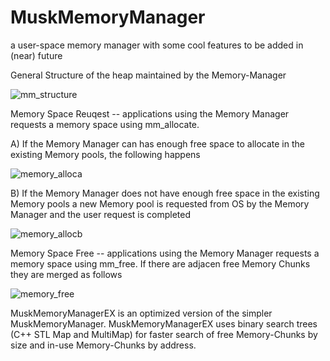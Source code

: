 # MuskMemoryManager
a user-space memory manager with some cool features to be added in (near) future

General Structure of the heap maintained by the Memory-Manager

![mm_structure](https://cloud.githubusercontent.com/assets/213910/21885706/24be237a-d8b9-11e6-8ab4-b95a372e6f70.png)

Memory Space Reuqest -- applications using the Memory Manager requests a memory space using mm_allocate. 

A) If the Memory Manager can has enough free space to allocate in the existing Memory pools, the following happens 

![memory_alloca](https://cloud.githubusercontent.com/assets/213910/21926534/7095732e-d982-11e6-8a5a-666b78d74546.png)

B) If the Memory Manager does not have enough free space in the existing Memory pools a new Memory pool is requested from OS by the Memory Manager and the user request is completed

![memory_allocb](https://cloud.githubusercontent.com/assets/213910/21926628/e5c921fe-d982-11e6-846d-a7fb71f100da.png)

Memory Space Free -- applications using the Memory Manager requests a memory space using mm_free. If there are adjacen free Memory Chunks they are merged as follows

![memory_free](https://cloud.githubusercontent.com/assets/213910/21926732/54a58bf8-d983-11e6-85d7-a1c0c838bfaa.png)

MuskMemoryManagerEX is an optimized version of the simpler MuskMemoryManager. MuskMemoryManagerEX uses binary search trees (C++ STL Map and MultiMap) for faster search of free Memory-Chunks by size and in-use Memory-Chunks by address.
